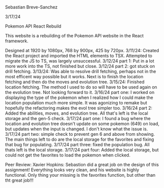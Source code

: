 Sebastian Breve-Sanchez

3/17/24

Pokemon API React Rebuild

This website is a rebuilding of the Pokemon API website in the React framework.

Designed at 1920 by 1080px, 768 by 900px, 425 by 720px. 3/11/24: Created the React project and imported the HTML elements to TSX. Attempted to migrate the JS to TS, was largely unsuccessful. 3/12/24 part 1: Put in a lot more work into the TS, not finished but close. 3/12/24 part 2: got stuck on drill fetching. 3/13/24: Was able to resolve drill fetching, perhaps not in the most efficent way possible but it works. Next is to finish the location fetching and then do the moves and evolution tree. 3/15/24: Finished location fetching. The method I used to do so will have to be used again on the evolution tree. Not looking forward to it. 3/16/24 part one: I worked on displaying the type of the pokemon when I realized how I could make the location population much more simple. It was agonizing to remake but hopefully the refactoring makes the evol tree simpler too. 3/16/24 part 2: Added the abilities, moves, and evolution tree. All that's left is the local storage and the gen-5 check. 3/17/24 part one: I found a bug where the location and evolution tree doesn't update on some pokemon (649) on load, but updates when the input is changed. I don't know what the issue is. 3/17/24 part two: simple check to prevent gen 6 and above from showing. The main things left to do are the local storage for the favorites and fixing that bug for populating. 3/17/24 part three: fixed the population bug. All thats left is the local storage. 3/17/24 part four: Added the local storage, but could not get the favorites to load the pokemon when clicked.

Peer Review: Xavier Hopkins: Sebastion did a great job on the design of this assignment! Everything looks very clean, and his website is highly functional. Only thing your missing is the favorites function, but other than tht great job!!!
